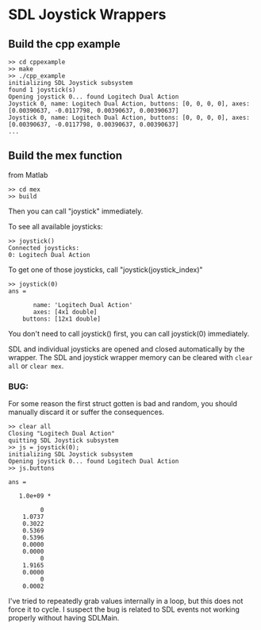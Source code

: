 # SDL Joystick Wrappers

## Build the cpp example

    >> cd cppexample
    >> make
    >> ./cpp_example 
    initializing SDL Joystick subsystem
    found 1 joystick(s)
    Opening joystick 0... found Logitech Dual Action
    Joystick 0, name: Logitech Dual Action, buttons: [0, 0, 0, 0], axes: [0.00390637, -0.0117798, 0.00390637, 0.00390637]
    Joystick 0, name: Logitech Dual Action, buttons: [0, 0, 0, 0], axes: [0.00390637, -0.0117798, 0.00390637, 0.00390637]
    ...

## Build the mex function
from Matlab

    >> cd mex
    >> build

Then you can call "joystick" immediately.

To see all available joysticks:

    >> joystick()
    Connected joysticks:
    0: Logitech Dual Action

To get one of those joysticks, call "joystick(joystick_index)"

    >> joystick(0)
    ans = 
    
           name: 'Logitech Dual Action'
           axes: [4x1 double]
        buttons: [12x1 double]

You don't need to call joystick() first, you can call joystick(0) immediately.

SDL and individual joysticks are opened and closed automatically by the wrapper. The SDL and joystick wrapper memory can be cleared with `clear all` or `clear mex`.

### BUG:
For some reason the first struct gotten is bad and random, you should manually discard it or suffer the consequences.

    >> clear all
    Closing "Logitech Dual Action"
    quitting SDL Joystick subsystem
    >> js = joystick(0);
    initializing SDL Joystick subsystem
    Opening joystick 0... found Logitech Dual Action
    >> js.buttons
    
    ans =
    
       1.0e+09 *
    
             0
        1.0737
        0.3022
        0.5369
        0.5396
        0.0000
        0.0000
             0
        1.9165
        0.0000
             0
        0.0002

I've tried to repeatedly grab values internally in a loop, but this does not force it to cycle. I suspect the bug is related to SDL events not working properly without having SDLMain.
